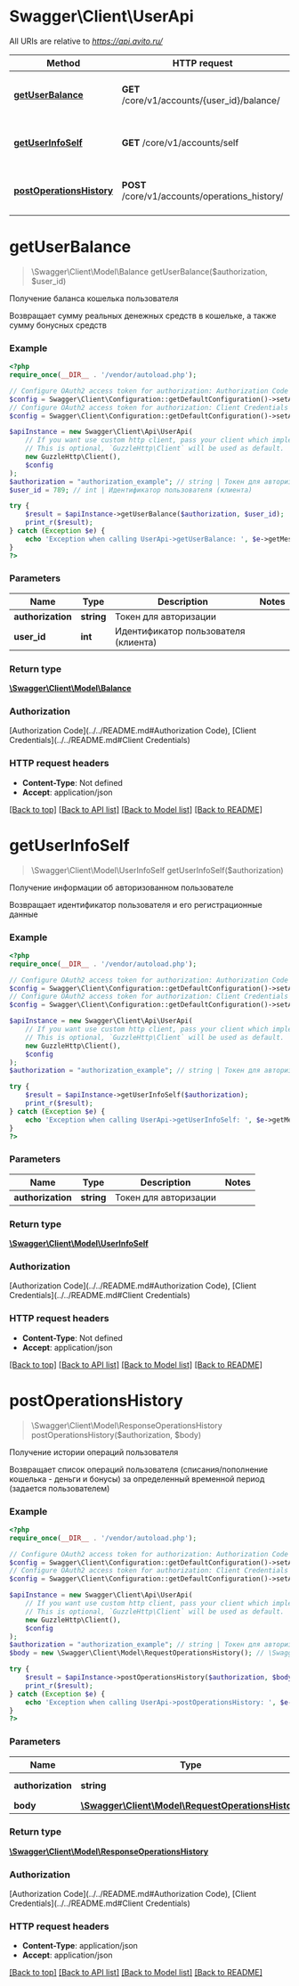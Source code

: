 # Swagger\Client\UserApi

All URIs are relative to *https://api.avito.ru/*

Method | HTTP request | Description
------------- | ------------- | -------------
[**getUserBalance**](UserApi.md#getuserbalance) | **GET** /core/v1/accounts/{user_id}/balance/ | Получение баланса кошелька пользователя
[**getUserInfoSelf**](UserApi.md#getuserinfoself) | **GET** /core/v1/accounts/self | Получение информации об авторизованном пользователе
[**postOperationsHistory**](UserApi.md#postoperationshistory) | **POST** /core/v1/accounts/operations_history/ | Получение истории операций пользователя

# **getUserBalance**
> \Swagger\Client\Model\Balance getUserBalance($authorization, $user_id)

Получение баланса кошелька пользователя

Возвращает сумму реальных денежных средств в кошельке, а также сумму бонусных средств

### Example
```php
<?php
require_once(__DIR__ . '/vendor/autoload.php');

// Configure OAuth2 access token for authorization: Authorization Code
$config = Swagger\Client\Configuration::getDefaultConfiguration()->setAccessToken('YOUR_ACCESS_TOKEN');
// Configure OAuth2 access token for authorization: Client Credentials
$config = Swagger\Client\Configuration::getDefaultConfiguration()->setAccessToken('YOUR_ACCESS_TOKEN');

$apiInstance = new Swagger\Client\Api\UserApi(
    // If you want use custom http client, pass your client which implements `GuzzleHttp\ClientInterface`.
    // This is optional, `GuzzleHttp\Client` will be used as default.
    new GuzzleHttp\Client(),
    $config
);
$authorization = "authorization_example"; // string | Токен для авторизации
$user_id = 789; // int | Идентификатор пользователя (клиента)

try {
    $result = $apiInstance->getUserBalance($authorization, $user_id);
    print_r($result);
} catch (Exception $e) {
    echo 'Exception when calling UserApi->getUserBalance: ', $e->getMessage(), PHP_EOL;
}
?>
```

### Parameters

Name | Type | Description  | Notes
------------- | ------------- | ------------- | -------------
 **authorization** | **string**| Токен для авторизации |
 **user_id** | **int**| Идентификатор пользователя (клиента) |

### Return type

[**\Swagger\Client\Model\Balance**](../Model/Balance.md)

### Authorization

[Authorization Code](../../README.md#Authorization Code), [Client Credentials](../../README.md#Client Credentials)

### HTTP request headers

 - **Content-Type**: Not defined
 - **Accept**: application/json

[[Back to top]](#) [[Back to API list]](../../README.md#documentation-for-api-endpoints) [[Back to Model list]](../../README.md#documentation-for-models) [[Back to README]](../../README.md)

# **getUserInfoSelf**
> \Swagger\Client\Model\UserInfoSelf getUserInfoSelf($authorization)

Получение информации об авторизованном пользователе

Возвращает идентификатор пользователя и его регистрационные данные

### Example
```php
<?php
require_once(__DIR__ . '/vendor/autoload.php');

// Configure OAuth2 access token for authorization: Authorization Code
$config = Swagger\Client\Configuration::getDefaultConfiguration()->setAccessToken('YOUR_ACCESS_TOKEN');
// Configure OAuth2 access token for authorization: Client Credentials
$config = Swagger\Client\Configuration::getDefaultConfiguration()->setAccessToken('YOUR_ACCESS_TOKEN');

$apiInstance = new Swagger\Client\Api\UserApi(
    // If you want use custom http client, pass your client which implements `GuzzleHttp\ClientInterface`.
    // This is optional, `GuzzleHttp\Client` will be used as default.
    new GuzzleHttp\Client(),
    $config
);
$authorization = "authorization_example"; // string | Токен для авторизации

try {
    $result = $apiInstance->getUserInfoSelf($authorization);
    print_r($result);
} catch (Exception $e) {
    echo 'Exception when calling UserApi->getUserInfoSelf: ', $e->getMessage(), PHP_EOL;
}
?>
```

### Parameters

Name | Type | Description  | Notes
------------- | ------------- | ------------- | -------------
 **authorization** | **string**| Токен для авторизации |

### Return type

[**\Swagger\Client\Model\UserInfoSelf**](../Model/UserInfoSelf.md)

### Authorization

[Authorization Code](../../README.md#Authorization Code), [Client Credentials](../../README.md#Client Credentials)

### HTTP request headers

 - **Content-Type**: Not defined
 - **Accept**: application/json

[[Back to top]](#) [[Back to API list]](../../README.md#documentation-for-api-endpoints) [[Back to Model list]](../../README.md#documentation-for-models) [[Back to README]](../../README.md)

# **postOperationsHistory**
> \Swagger\Client\Model\ResponseOperationsHistory postOperationsHistory($authorization, $body)

Получение истории операций пользователя

Возвращает список операций пользователя (списания/пополнение кошелька - деньги и бонусы) за определенный временной период (задается пользователем)

### Example
```php
<?php
require_once(__DIR__ . '/vendor/autoload.php');

// Configure OAuth2 access token for authorization: Authorization Code
$config = Swagger\Client\Configuration::getDefaultConfiguration()->setAccessToken('YOUR_ACCESS_TOKEN');
// Configure OAuth2 access token for authorization: Client Credentials
$config = Swagger\Client\Configuration::getDefaultConfiguration()->setAccessToken('YOUR_ACCESS_TOKEN');

$apiInstance = new Swagger\Client\Api\UserApi(
    // If you want use custom http client, pass your client which implements `GuzzleHttp\ClientInterface`.
    // This is optional, `GuzzleHttp\Client` will be used as default.
    new GuzzleHttp\Client(),
    $config
);
$authorization = "authorization_example"; // string | Токен для авторизации
$body = new \Swagger\Client\Model\RequestOperationsHistory(); // \Swagger\Client\Model\RequestOperationsHistory | 

try {
    $result = $apiInstance->postOperationsHistory($authorization, $body);
    print_r($result);
} catch (Exception $e) {
    echo 'Exception when calling UserApi->postOperationsHistory: ', $e->getMessage(), PHP_EOL;
}
?>
```

### Parameters

Name | Type | Description  | Notes
------------- | ------------- | ------------- | -------------
 **authorization** | **string**| Токен для авторизации |
 **body** | [**\Swagger\Client\Model\RequestOperationsHistory**](../Model/RequestOperationsHistory.md)|  | [optional]

### Return type

[**\Swagger\Client\Model\ResponseOperationsHistory**](../Model/ResponseOperationsHistory.md)

### Authorization

[Authorization Code](../../README.md#Authorization Code), [Client Credentials](../../README.md#Client Credentials)

### HTTP request headers

 - **Content-Type**: application/json
 - **Accept**: application/json

[[Back to top]](#) [[Back to API list]](../../README.md#documentation-for-api-endpoints) [[Back to Model list]](../../README.md#documentation-for-models) [[Back to README]](../../README.md)

